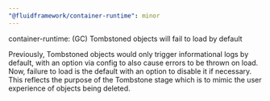 ```yaml
---
"@fluidframework/container-runtime": minor
---
```


container-runtime: (GC) Tombstoned objects will fail to load by default

Previously, Tombstoned objects would only trigger informational logs by default, with an option via config to also cause
errors to be thrown on load. Now, failure to load is the default with an option to disable it if necessary. This
reflects the purpose of the Tombstone stage which is to mimic the user experience of objects being deleted.
